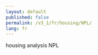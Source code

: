 ```yaml
---
layout: default
published: false
permalink: /v3_1/fr/housing/NPL/
lang: fr
---
```


housing analysis NPL
